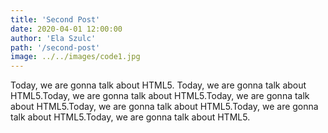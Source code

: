 ```yaml
---
title: 'Second Post'
date: 2020-04-01 12:00:00
author: 'Ela Szulc'
path: '/second-post'
image: ../../images/code1.jpg
---
```

Today, we are gonna talk about HTML5. Today, we are gonna talk about HTML5.Today, we are gonna talk about HTML5.Today, we are gonna talk about HTML5.Today, we are gonna talk about HTML5.Today, we are gonna talk about HTML5.Today, we are gonna talk about HTML5.